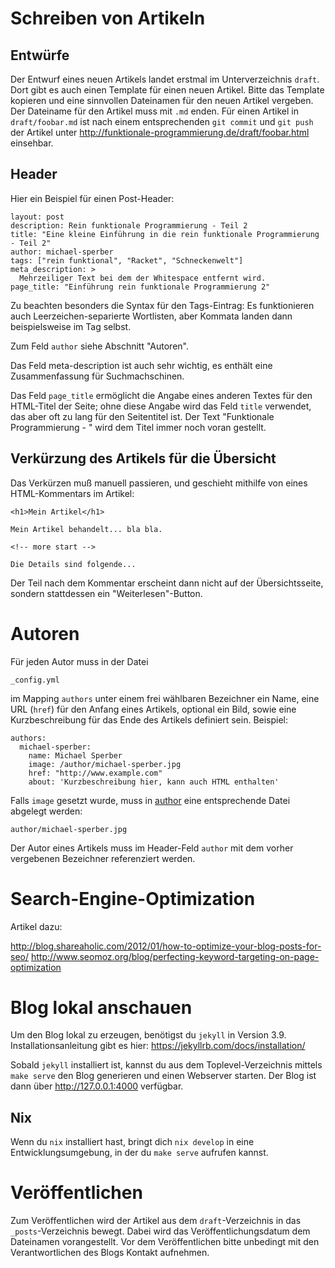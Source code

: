 # Schreiben von Artikeln

## Entwürfe

Der Entwurf eines neuen Artikels landet erstmal im Unterverzeichnis
`draft`. Dort gibt es auch einen Template für einen neuen Artikel. Bitte das
Template kopieren und eine sinnvollen Dateinamen für den neuen Artikel
vergeben. Der Dateiname für den Artikel muss mit `.md` enden. Für einen Artikel
in `draft/foobar.md` ist nach einem entsprechenden `git commit` und `git push`
der Artikel unter http://funktionale-programmierung.de/draft/foobar.html
einsehbar.

## Header

Hier ein Beispiel für einen Post-Header:

	layout: post
	description: Rein funktionale Programmierung - Teil 2
	title: "Eine kleine Einführung in die rein funktionale Programmierung - Teil 2"
	author: michael-sperber
	tags: ["rein funktional", "Racket", "Schneckenwelt"]
	meta_description: >
	  Mehrzeiliger Text bei dem der Whitespace entfernt wird.
	page_title: "Einführung rein funktionale Programmierung 2"

Zu beachten besonders die Syntax für den Tags-Eintrag: Es funktionieren auch
Leerzeichen-separierte Wortlisten, aber Kommata landen dann beispielsweise im
Tag selbst.

Zum Feld `author` siehe Abschnitt "Autoren".

Das Feld meta-description ist auch sehr wichtig, es enthält eine Zusammenfassung
für Suchmachschinen.

Das Feld `page_title` ermöglicht die Angabe eines anderen Textes für den
HTML-Titel der Seite; ohne diese Angabe wird das Feld `title` verwendet, das
aber oft zu lang für den Seitentitel ist. Der Text "Funktionale Programmierung -
" wird dem Titel immer noch voran gestellt.

## Verkürzung des Artikels für die Übersicht

Das Verkürzen muß manuell passieren, und geschieht mithilfe von eines
HTML-Kommentars im Artikel:

    <h1>Mein Artikel</h1>

    Mein Artikel behandelt... bla bla.

    <!-- more start -->

    Die Details sind folgende...

Der Teil nach dem Kommentar erscheint dann nicht auf der Übersichtsseite,
sondern stattdessen ein "Weiterlesen"-Button.

# Autoren

Für jeden Autor muss in der Datei

    _config.yml

im Mapping `authors` unter einem frei wählbaren Bezeichner ein Name,
eine URL (`href`) für den Anfang eines Artikels, optional ein Bild,
sowie eine Kurzbeschreibung für das Ende des Artikels definiert
sein. Beispiel:

    authors:
      michael-sperber:
        name: Michael Sperber
        image: /author/michael-sperber.jpg
        href: "http://www.example.com"
        about: 'Kurzbeschreibung hier, kann auch HTML enthalten'

Falls `image` gesetzt wurde, muss in [author](./author) eine
entsprechende Datei abgelegt werden:

    author/michael-sperber.jpg

Der Autor eines Artikels muss im Header-Feld `author` mit dem vorher
vergebenen Bezeichner referenziert werden.

# Search-Engine-Optimization

Artikel dazu:

http://blog.shareaholic.com/2012/01/how-to-optimize-your-blog-posts-for-seo/
http://www.seomoz.org/blog/perfecting-keyword-targeting-on-page-optimization

# Blog lokal anschauen

Um den Blog lokal zu erzeugen, benötigst du `jekyll` in Version
3.9. Installationsanleitung gibt es hier:
https://jekyllrb.com/docs/installation/

Sobald `jekyll` installiert ist, kannst du aus dem
Toplevel-Verzeichnis mittels `make serve` den Blog generieren und
einen Webserver starten. Der Blog ist dann über http://127.0.0.1:4000
verfügbar.

## Nix

Wenn du `nix` installiert hast, bringt dich `nix develop` in eine
Entwicklungsumgebung, in der du `make serve` aufrufen kannst.

# Veröffentlichen

Zum Veröffentlichen wird der Artikel aus dem `draft`-Verzeichnis in
das `_posts`-Verzeichnis bewegt. Dabei wird das Veröffentlichungsdatum
dem Dateinamen vorangestellt. Vor dem Veröffentlichen bitte unbedingt
mit den Verantwortlichen des Blogs Kontakt aufnehmen.

